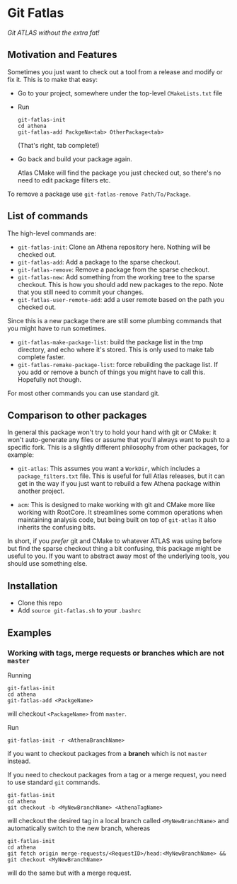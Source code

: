 Git Fatlas
==========

_Git ATLAS without the extra fat!_


Motivation and Features
-----------------------

Sometimes you just want to check out a tool from a release and modify
or fix it. This is to make that easy:

 - Go to your project, somewhere under the top-level `CMakeLists.txt`
   file

 - Run
   ```
   git-fatlas-init
   cd athena
   git-fatlas-add PackgeNa<tab> OtherPackage<tab>
   ```
   (That's right, tab complete!)

 - Go back and build your package again.

   Atlas CMake will find the package you just checked out,
   so there's no need to edit package filters etc.

To remove a package use `git-fatlas-remove Path/To/Package`.


List of commands
----------------

The high-level commands are:

 - `git-fatlas-init`: Clone an Athena repository here. Nothing will be
   checked out.
 - `git-fatlas-add`: Add a package to the sparse checkout.
 - `git-fatlas-remove`: Remove a package from the sparse checkout.
 - `git-fatlas-new`: Add something from the working tree to the sparse
   checkout. This is how you should add new packages to the repo. Note
   that you still need to commit your changes.
 - `git-fatlas-user-remote-add`: add a user remote based on the path
   you checked out.

Since this is a new package there are still some plumbing commands
that you might have to run sometimes.

 - `git-fatlas-make-package-list`: build the package list in the tmp
   directory, and echo where it's stored. This is only used to make
   tab complete faster.
 - `git-fatlas-remake-package-list`: force rebuilding the package
   list. If you add or remove a bunch of things you might have to call
   this. Hopefully not though.
   
For most other commands you can use standard git.
   
 
Comparison to other packages
----------------------------

In general this package won't try to hold your hand with git or CMake:
it won't auto-generate any files or assume that you'll always want to
push to a specific fork. This is a slightly different philosophy from
other packages, for example:

 - `git-atlas`: This assumes you want a `WorkDir`, which includes a
   `package_filters.txt` file. This is useful for full Atlas releases,
   but it can get in the way if you just want to rebuild a few Athena
   package within another project.

 - `acm`: This is designed to make working with git and CMake more
   like working with RootCore. It streamlines some common operations
   when maintaining analysis code, but being built on top of
   `git-atlas` it also inherits the confusing bits.

In short, if you _prefer_ git and CMake to whatever ATLAS was using
before but find the sparse checkout thing a bit confusing, this
package might be useful to you. If you want to abstract away most of
the underlying tools, you should use something else.


Installation
------------

 - Clone this repo
 - Add `source git-fatlas.sh` to your `.bashrc`


Examples
--------

### Working with tags, merge requests or branches which are not `master` ###

Running 
```
git-fatlas-init
cd athena
git-fatlas-add <PackgeName>
``` 
will checkout `<PackageName>` from `master`. 

Run 
```
git-fatlas-init -r <AthenaBranchName>
```
if you want to checkout packages from a **branch** which is not `master` instead.

If you need to checkout packages from a tag or a merge request, you need to use standard `git` commands.

```
git-fatlas-init
cd athena
git checkout -b <MyNewBranchName> <AthenaTagName>
```
will checkout the desired tag in a local branch called `<MyNewBranchName>` and automatically switch to the new branch, whereas

```
git-fatlas-init
cd athena
git fetch origin merge-requests/<RequestID>/head:<MyNewBranchName> && git checkout <MyNewBranchName>
```
will do the same but with a merge request.


